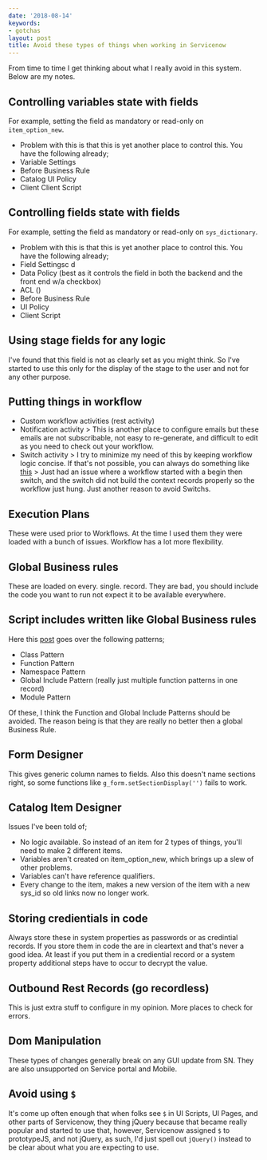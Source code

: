 ```yaml
---
date: '2018-08-14'
keywords:
- gotchas
layout: post
title: Avoid these types of things when working in Servicenow
---
```


From time to time I get thinking about what I really avoid in this
system. Below are my notes.

## Controlling variables state with fields

For example, setting the field as mandatory or read-only on
`item_option_new`.

-   Problem with this is that this is yet another place to control this.
    You have the following already;
-   Variable Settings
-   Before Business Rule
-   Catalog UI Policy
-   Client Client Script

## Controlling fields state with fields

For example, setting the field as mandatory or read-only on
`sys_dictionary`.

-   Problem with this is that this is yet another place to control this.
    You have the following already;
-   Field Settingsc d
-   Data Policy (best as it controls the field in both the backend and
    the front end w/a checkbox)
-   ACL ()
-   Before Business Rule
-   UI Policy
-   Client Script

## Using stage fields for any logic

I've found that this field is not as clearly set as you might think. So
I've started to use this only for the display of the stage to the user
and not for any other purpose.

## Putting things in workflow

-   Custom workflow activities (rest activity)
-   Notification activity \> This is another place to configure emails
    but these emails are not subscribable, not easy to re-generate, and
    difficult to edit as you need to check out your workflow.
-   Switch activity \> I try to minimize my need of this by keeping
    workflow logic concise. If that's not possible, you can always do
    something like
    [this](https://snprotips.com/blog/2018/3/15/video-custom-output-transition-conditions-from-a-single-workflow-script-activity) \>
    Just had an issue where a workflow started with a begin then switch,
    and the switch did not build the context records properly so the
    workflow just hung. Just another reason to avoid Switchs.

## Execution Plans

These were used prior to Workflows. At the time I used them they were
loaded with a bunch of issues. Workflow has a lot more flexibility.

## Global Business rules

These are loaded on every. single. record. They are bad, you should
include the code you want to run not expect it to be available
everywhere.

## Script includes written like Global Business rules

Here this
[post](https://codecreative.io/servicenow/interface-design-patterns-for-script-includes)
goes over the following patterns;

-   Class Pattern
-   Function Pattern
-   Namespace Pattern
-   Global Include Pattern (really just multiple function patterns in
    one record)
-   Module Pattern

Of these, I think the Function and Global Include Patterns should be
avoided. The reason being is that they are really no better then a
global Business Rule.

## Form Designer

This gives generic column names to fields. Also this doesn't name
sections right, so some functions like `g_form.setSectionDisplay('')`
fails to work.

## Catalog Item Designer

Issues I've been told of;

-   No logic available. So instead of an item for 2 types of things,
    you'll need to make 2 different items.
-   Variables aren't created on item\_option\_new, which brings up a
    slew of other problems.
-   Variables can't have reference qualifiers.
-   Every change to the item, makes a new version of the item with a new
    sys\_id so old links now no longer work.

## Storing credientials in code

Always store these in system properties as passwords or as credintial
records. If you store them in code the are in cleartext and that's never
a good idea. At least if you put them in a crediential record or a
system property additional steps have to occur to decrypt the value.

## Outbound Rest Records (go recordless)

This is just extra stuff to configure in my opinion. More places to
check for errors.

## Dom Manipulation

These types of changes generally break on any GUI update from SN. They
are also unsupported on Service portal and Mobile.

## Avoid using `$`

It's come up often enough that when folks see `$` in UI Scripts, UI
Pages, and other parts of Servicenow, they thing jQuery because that
became really popular and started to use that, however, Servicenow
assigned `$` to prototypeJS, and not jQuery, as such, I'd just spell out
`jQuery()` instead to be clear about what you are expecting to use.
